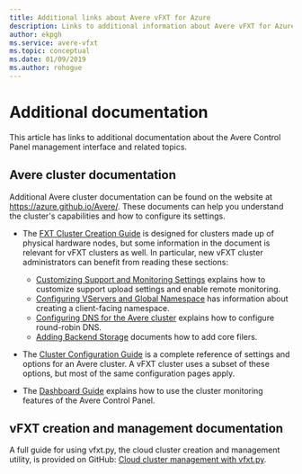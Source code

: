 ```yaml
---
title: Additional links about Avere vFXT for Azure
description: Links to additional information about Avere vFXT for Azure
author: ekpgh
ms.service: avere-vfxt
ms.topic: conceptual
ms.date: 01/09/2019
ms.author: rohogue
---
```


# Additional documentation

This article has links to additional documentation about the Avere Control Panel management interface and related topics.

## Avere cluster documentation

Additional Avere cluster documentation can be found on the website at <https://azure.github.io/Avere/>. These documents can help you understand the cluster's capabilities and how to configure its settings.

* The [FXT Cluster Creation Guide](<https://azure.github.io/Avere/#fxt_cluster>) is designed for clusters made up of physical hardware nodes, but some information in the document is relevant for vFXT clusters as well. In particular, new vFXT cluster administrators can benefit from reading these sections:
  * [Customizing Support and Monitoring Settings](<https://azure.github.io/Avere/legacy/create_cluster/4_8/html/config_support.html#config-support>) explains how to customize support upload settings and enable remote monitoring.
  * [Configuring VServers and Global Namespace](<https://azure.github.io/Avere/legacy/create_cluster/4_8/html/config_vserver.html#config-vserver>) has information about creating a client-facing namespace.
  * [Configuring DNS for the Avere cluster](<https://azure.github.io/Avere/legacy/create_cluster/4_8/html/config_network.html#dns-overview>) explains how to configure round-robin DNS.
  * [Adding Backend Storage](<https://azure.github.io/Avere/legacy/create_cluster/4_8/html/config_core_filer.html#add-core-filer>) documents how to add core filers.

* The [Cluster Configuration Guide](<https://azure.github.io/Avere/#operations>) is a complete reference of settings and options for an Avere cluster. A vFXT cluster uses a subset of these options, but most of the same configuration pages apply.

* The [Dashboard Guide](<https://azure.github.io/Avere/#operations>) explains how to use the cluster monitoring features of the Avere Control Panel.

## vFXT creation and management documentation

A full guide for using vfxt.py, the cloud cluster creation and management utility, is provided on GitHub: [Cloud cluster management with vfxt.py](https://github.com/Azure/AvereSDK/blob/master/docs/README.md).
